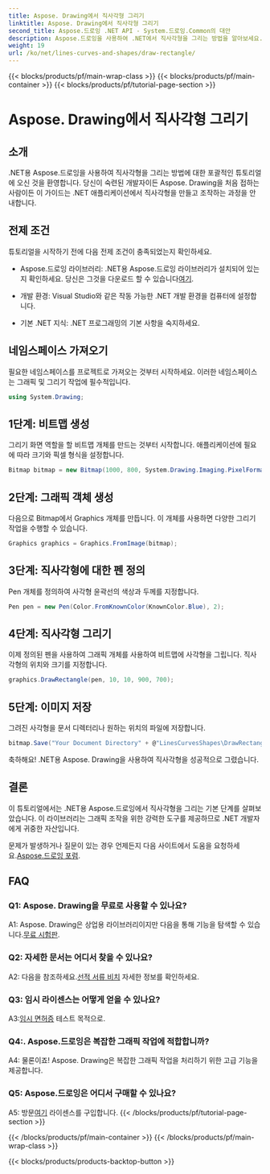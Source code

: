 ```yaml
---
title: Aspose. Drawing에서 직사각형 그리기
linktitle: Aspose. Drawing에서 직사각형 그리기
second_title: Aspose.드로잉 .NET API - System.드로잉.Common의 대안
description: Aspose.드로잉을 사용하여 .NET에서 직사각형을 그리는 방법을 알아보세요. 코드 예제가 포함된 단계별 가이드입니다.
weight: 19
url: /ko/net/lines-curves-and-shapes/draw-rectangle/
---
```


{{< blocks/products/pf/main-wrap-class >}}
{{< blocks/products/pf/main-container >}}
{{< blocks/products/pf/tutorial-page-section >}}

# Aspose. Drawing에서 직사각형 그리기

## 소개

.NET용 Aspose.드로잉을 사용하여 직사각형을 그리는 방법에 대한 포괄적인 튜토리얼에 오신 것을 환영합니다. 당신이 숙련된 개발자이든 Aspose. Drawing을 처음 접하는 사람이든 이 가이드는 .NET 애플리케이션에서 직사각형을 만들고 조작하는 과정을 안내합니다.

## 전제 조건

튜토리얼을 시작하기 전에 다음 전제 조건이 충족되었는지 확인하세요.

- Aspose.드로잉 라이브러리: .NET용 Aspose.드로잉 라이브러리가 설치되어 있는지 확인하세요. 당신은 그것을 다운로드 할 수 있습니다[여기](https://releases.aspose.com/drawing/net/).

- 개발 환경: Visual Studio와 같은 작동 가능한 .NET 개발 환경을 컴퓨터에 설정합니다.

- 기본 .NET 지식: .NET 프로그래밍의 기본 사항을 숙지하세요.

## 네임스페이스 가져오기

필요한 네임스페이스를 프로젝트로 가져오는 것부터 시작하세요. 이러한 네임스페이스는 그래픽 및 그리기 작업에 필수적입니다.

```csharp
using System.Drawing;
```

## 1단계: 비트맵 생성

그리기 화면 역할을 할 비트맵 개체를 만드는 것부터 시작합니다. 애플리케이션에 필요에 따라 크기와 픽셀 형식을 설정합니다.

```csharp
Bitmap bitmap = new Bitmap(1000, 800, System.Drawing.Imaging.PixelFormat.Format32bppPArgb);
```

## 2단계: 그래픽 객체 생성

다음으로 Bitmap에서 Graphics 개체를 만듭니다. 이 개체를 사용하면 다양한 그리기 작업을 수행할 수 있습니다.

```csharp
Graphics graphics = Graphics.FromImage(bitmap);
```

## 3단계: 직사각형에 대한 펜 정의

Pen 개체를 정의하여 사각형 윤곽선의 색상과 두께를 지정합니다.

```csharp
Pen pen = new Pen(Color.FromKnownColor(KnownColor.Blue), 2);
```

## 4단계: 직사각형 그리기

이제 정의된 펜을 사용하여 그래픽 개체를 사용하여 비트맵에 사각형을 그립니다. 직사각형의 위치와 크기를 지정합니다.

```csharp
graphics.DrawRectangle(pen, 10, 10, 900, 700);
```

## 5단계: 이미지 저장

그려진 사각형을 문서 디렉터리나 원하는 위치의 파일에 저장합니다.

```csharp
bitmap.Save("Your Document Directory" + @"LinesCurvesShapes\DrawRectangle_out.png");
```

축하해요! .NET용 Aspose. Drawing을 사용하여 직사각형을 성공적으로 그렸습니다.

## 결론

이 튜토리얼에서는 .NET용 Aspose.드로잉에서 직사각형을 그리는 기본 단계를 살펴보았습니다. 이 라이브러리는 그래픽 조작을 위한 강력한 도구를 제공하므로 .NET 개발자에게 귀중한 자산입니다.

 문제가 발생하거나 질문이 있는 경우 언제든지 다음 사이트에서 도움을 요청하세요.[Aspose.드로잉 포럼](https://forum.aspose.com/c/diagram/17).

## FAQ

### Q1: Aspose. Drawing을 무료로 사용할 수 있나요?

 A1: Aspose. Drawing은 상업용 라이브러리이지만 다음을 통해 기능을 탐색할 수 있습니다.[무료 시험판](https://releases.aspose.com/).

### Q2: 자세한 문서는 어디서 찾을 수 있나요?

 A2: 다음을 참조하세요.[선적 서류 비치](https://reference.aspose.com/drawing/net/) 자세한 정보를 확인하세요.

### Q3: 임시 라이센스는 어떻게 얻을 수 있나요?

 A3:[임시 면허증](https://purchase.aspose.com/temporary-license/) 테스트 목적으로.

### Q4:. Aspose.드로잉은 복잡한 그래픽 작업에 적합합니까?

A4: 물론이죠! Aspose. Drawing은 복잡한 그래픽 작업을 처리하기 위한 고급 기능을 제공합니다.

### Q5: Aspose.드로잉은 어디서 구매할 수 있나요?

 A5: 방문[여기](https://purchase.aspose.com/buy) 라이센스를 구입합니다.
{{< /blocks/products/pf/tutorial-page-section >}}

{{< /blocks/products/pf/main-container >}}
{{< /blocks/products/pf/main-wrap-class >}}

{{< blocks/products/products-backtop-button >}}
